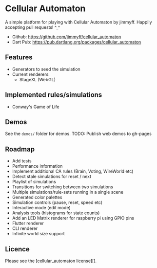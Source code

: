 # Cellular Automaton
  
A simple platform for playing with Cellular Automaton by jimmyff. Happily accepting pull requests! ^_^
  
 * Github: https://github.com/jimmyff/cellular_automaton
 * Dart Pub: https://pub.dartlang.org/packages/cellular_automaton
  
## Features

 * Generators to seed the simulation
 * Current renderers:
   * StageXL (WebGL)
  
## Implemented rules/simulations
  
 * Conway's Game of Life
  
## Demos
  
See the `demos/` folder for demos. TODO: Publish web demos to gh-pages
  
## Roadmap

 * Add tests
 * Performance information
 * Implement additional CA rules (Brain, Voting, WireWorld etc)
 * Detect stale simulations for reset / next
 * Playlist of simulations
 * Transitions for switching between two simulations
 * Multiple simulations/rule-sets running in a single scene
 * Generated color palettes
 * Simulation controls (pause, reset, speed etc)
 * Interactive mode (edit mode)
 * Analysis tools (histograms for state counts)
 * Add an LED Matrix renderer for raspberry pi using GPIO pins
 * Flutter renderer
 * CLI renderer
 * Infinite world size support
  
## Licence
   
Please see the [cellular_automaton license][].
